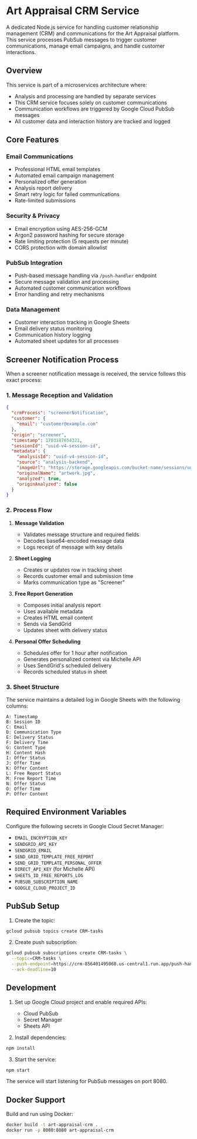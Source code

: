 # Art Appraisal CRM Service

A dedicated Node.js service for handling customer relationship management (CRM) and communications for the Art Appraisal platform. This service processes PubSub messages to trigger customer communications, manage email campaigns, and handle customer interactions.

## Overview

This service is part of a microservices architecture where:
- Analysis and processing are handled by separate services
- This CRM service focuses solely on customer communications
- Communication workflows are triggered by Google Cloud PubSub messages
- All customer data and interaction history are tracked and logged

## Core Features

### Email Communications
- Professional HTML email templates
- Automated email campaign management
- Personalized offer generation
- Analysis report delivery
- Smart retry logic for failed communications
- Rate-limited submissions

### Security & Privacy
- Email encryption using AES-256-GCM
- Argon2 password hashing for secure storage
- Rate limiting protection (5 requests per minute)
- CORS protection with domain allowlist

### PubSub Integration
- Push-based message handling via `/push-handler` endpoint
- Secure message validation and processing
- Automated customer communication workflows
- Error handling and retry mechanisms

### Data Management
- Customer interaction tracking in Google Sheets
- Email delivery status monitoring
- Communication history logging
- Automated sheet updates for all processes

## Screener Notification Process

When a screener notification message is received, the service follows this exact process:

### 1. Message Reception and Validation
```json
{
  "crmProcess": "screenerNotification",
  "customer": {
    "email": "customer@example.com"
  },
  "origin": "screener",
  "timestamp": 1703187654321,
  "sessionId": "uuid-v4-session-id",
  "metadata": {
    "analysisId": "uuid-v4-session-id",
    "source": "analysis-backend",
    "imageUrl": "https://storage.googleapis.com/bucket-name/sessions/uuid/UserUploadedImage.jpg",
    "originalName": "artwork.jpg",
    "analyzed": true,
    "originAnalyzed": false
  }
}
```

### 2. Process Flow
1. **Message Validation**
   - Validates message structure and required fields
   - Decodes base64-encoded message data
   - Logs receipt of message with key details

2. **Sheet Logging**
   - Creates or updates row in tracking sheet
   - Records customer email and submission time
   - Marks communication type as "Screener"

3. **Free Report Generation**
   - Composes initial analysis report
   - Uses available metadata
   - Creates HTML email content
   - Sends via SendGrid
   - Updates sheet with delivery status

4. **Personal Offer Scheduling**
   - Schedules offer for 1 hour after notification
   - Generates personalized content via Michelle API
   - Uses SendGrid's scheduled delivery
   - Records scheduled status in sheet

### 3. Sheet Structure
The service maintains a detailed log in Google Sheets with the following columns:

```
A: Timestamp
B: Session ID
C: Email
D: Communication Type
E: Delivery Status
F: Delivery Time
G: Content Type
H: Content Hash
I: Offer Status
J: Offer Time
K: Offer Content
L: Free Report Status
M: Free Report Time
N: Offer Status
O: Offer Time
P: Offer Content
```

## Required Environment Variables

Configure the following secrets in Google Cloud Secret Manager:
- `EMAIL_ENCRYPTION_KEY`
- `SENDGRID_API_KEY`
- `SENDGRID_EMAIL`
- `SEND_GRID_TEMPLATE_FREE_REPORT`
- `SEND_GRID_TEMPLATE_PERSONAL_OFFER`
- `DIRECT_API_KEY` (for Michelle API)
- `SHEETS_ID_FREE_REPORTS_LOG`
- `PUBSUB_SUBSCRIPTION_NAME`
- `GOOGLE_CLOUD_PROJECT_ID`

## PubSub Setup

1. Create the topic:
```bash
gcloud pubsub topics create CRM-tasks
```

2. Create push subscription:
```bash
gcloud pubsub subscriptions create CRM-tasks \
  --topic=CRM-tasks \
  --push-endpoint=https://crm-856401495068.us-central1.run.app/push-handler \
  --ack-deadline=10
```

## Development

1. Set up Google Cloud project and enable required APIs:
   - Cloud PubSub
   - Secret Manager
   - Sheets API

2. Install dependencies:
```bash
npm install
```

3. Start the service:
```bash
npm start
```

The service will start listening for PubSub messages on port 8080.

## Docker Support

Build and run using Docker:

```bash
docker build -t art-appraisal-crm .
docker run -p 8080:8080 art-appraisal-crm
```